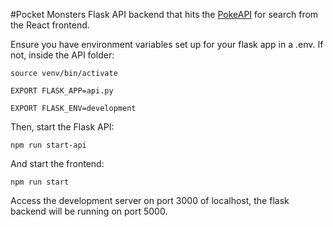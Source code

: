 #Pocket Monsters
Flask API backend that hits the [PokeAPI](https://pokeapi.co/) for search from the React frontend.

Ensure you have environment variables set up for your flask app in a .env.
If not, inside the API folder:

`source venv/bin/activate`

`EXPORT FLASK_APP=api.py`

`EXPORT FLASK_ENV=development`

Then, start the Flask API:

`npm run start-api`

And start the frontend:

`npm run start`

Access the development server on port 3000 of localhost, the flask backend will be running on port 5000.
